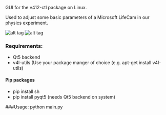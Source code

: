 GUI for the v412-ctl package on Linux.

Used to adjust some basic parameters of a Microsoft LifeCam in our physics experiment.

![alt tag](https://cloud.githubusercontent.com/assets/8195877/23632581/b2fd3aee-02c2-11e7-8cbe-f7b983798d92.png)
![alt tag](https://cloud.githubusercontent.com/assets/8195877/23632582/b2fe2cf6-02c2-11e7-803e-5a45f8a06a5f.png)

### Requirements:
- Qt5 backend
- v4l-utils (Use your package manger of choice (e.g. apt-get install v4l-utils)

#### Pip packages
- pip install sh
- pip install pyqt5 (needs Qt5 backend on system)
    
###Usage:
    python main.py


